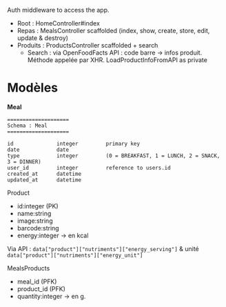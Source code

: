Auth middleware to access the app.

- Root : HomeController#index
- Repas : MealsController scaffolded (index, show, create, store, edit, update & destroy)
- Produits : ProductsController scaffolded + search
  - Search : via OpenFoodFacts API : code barre -> infos produit. Méthode appelée par XHR. LoadProductInfoFromAPI as private

# Modèles

**Meal**

    ====================
    Schema : Meal
    ====================

    id              integer         primary key
    date            date
    type            integer         (0 = BREAKFAST, 1 = LUNCH, 2 = SNACK, 3 = DINNER)
    user_id         integer         reference to users.id
    created_at      datetime
    updated_at      datetime

Product
- id:integer (PK)
- name:string
- image:string
- barcode:string
- energy:integer -> en kcal

Via API : `data["product"]["nutriments"]["energy_serving"]` & unité `data["product"]["nutriments"]["energy_unit"]`

MealsProducts
- meal_id (PFK)
- product_id (PFK)
- quantity:integer -> en g.